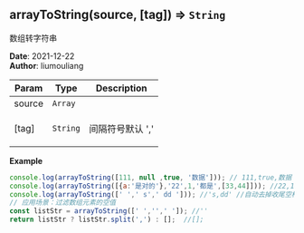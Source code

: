 ## arrayToString(source, [tag]) ⇒ <code>String</code>
<p>数组转字符串</p>

**Date**: 2021-12-22  
**Author**: liumouliang  

| Param | Type | Description |
| --- | --- | --- |
| source | <code>Array</code> |  |
| [tag] | <code>String</code> | <p>间隔符号默认 ','</p> |

**Example**  
```javascript
console.log(arrayToString([111, null ,true, '数据'])); // 111,true,数据
console.log(arrayToString([{a:'是对的'},'22',1,'都是',[33,44]])); //22,1,都是
console.log(arrayToString([' ',' s',' dd '])); //'s,dd' //自动去掉收尾空格
// 应用场景：过滤数组元素的空值
const listStr = arrayToString([' ','',' ']); //''
return listStr ? listStr.split(',') : [];  //[];
```
